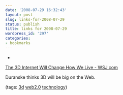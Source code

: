 ```yaml
---
date: '2008-07-29 16:32:43'
layout: post
slug: links-for-2008-07-29
status: publish
title: links for 2008-07-29
wordpress_id: '297'
categories:
- bookmarks
---
```



	
  *
		

[The 3D Internet Will Change How We Live - WSJ.com](http://online.wsj.com/article/SB121625069754060057.html?mod=todays_us_opinion)


		

Duranske thinks 3D will be big on the Web.


		

(tags: [3d](http://del.icio.us/eob/3d) [web2.0](http://del.icio.us/eob/web2.0) [technology](http://del.icio.us/eob/technology))


	



